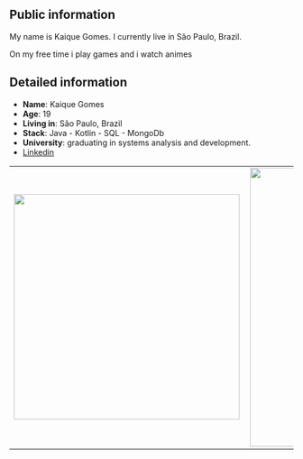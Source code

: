 ## Public information

My name is Kaique Gomes. I currently live in São Paulo, Brazil. 

On my free time i play games and i watch animes

## Detailed information

* **Name**: Kaique Gomes
* **Age**: 19
* **Living in**: São Paulo, Brazil
* **Stack**: Java - Kotlin - SQL - MongoDb
* **University**: graduating in systems analysis and development.
* <a href="https://www.linkedin.com/in/kaiquepill/">Linkedin</a>

<center>
  <table>  
    <tr>
        <td><img width="400px" align="left" src="https://github-readme-stats.vercel.app/api/top-langs/?username=kaiquepill&hide=html&layout=compact&theme=buefy"/></td>
        <td><img width="495px" align="left" src="https://github-readme-stats.vercel.app/api?username=kaiquepill&theme=buefy"/></td>
    </tr>   
  </table>
</center> 

